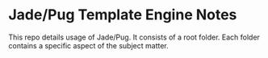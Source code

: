 # Jade/Pug Template Engine Notes

This repo details usage of Jade/Pug. It consists of a root folder. Each folder contains a specific aspect of the subject matter.